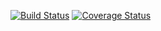 [![Build Status](https://travis-ci.org/tttianhao/Schrodinger.svg?branch=master)](https://travis-ci.org/tttianhao/Schrodinger) [![Coverage Status](https://coveralls.io/repos/github/tttianhao/Schrodinger/badge.svg?branch=master)](https://coveralls.io/github/tttianhao/Schrodinger?branch=master)

